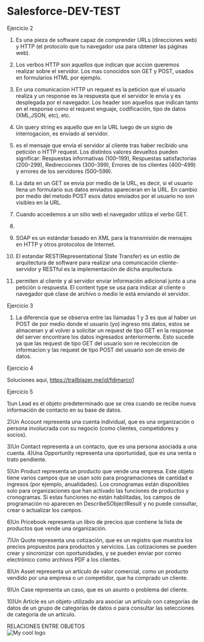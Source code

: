 # Salesforce-DEV-TEST

Ejercicio 2
1) Es una pieza de software capaz de comprender URLs (direcciones web) y HTTP (el protocolo que tu navegador usa para obtener las páginas web).

2) Los verbos HTTP son aquellos que indican que accion queremos realizar sobre el servidor. Los mas conocidos son GET y POST, usados en formularios HTML por ejemplo.

3) En una comunicacion HTTP un request es la peticion que el usuario realiza y un response es la respuesta que el servidor le envia y es desplegada por el navegador. Los header son aquellos que indican tanto en el response como el request enguaje, codificación, tipo de datos (XML,JSON, etc), etc.

4) Un query string es aquello que en la URL luego de un signo de interrogacion, es enviado al servidor.

5) es el mensaje que envía el servidor al cliente tras haber recibido una petición o HTTP request. Los distintos valores devueltos pueden significar: Respuestas informativas (100–199), Respuestas satisfactorias (200–299), Redirecciones (300–399), Errores de los clientes (400–499) y errores de los servidores (500–599). 

6) La data en un GET se envia por medio de la URL, es decir, si el usuario llena un formulario sus datos enviados apareceran en la URL. En cambio por medio del metodo POST esos datos enviados por el usuario no son visibles en la URL.

7) Cuando accedemos a un sitio web el navegador utiliza el verbo GET.

8)

9) SOAP es un estándar basado en XML para la transmisión de mensajes en HTTP y otros protocolos de Internet.

10) El estandar REST(Representational State Transfer) es un estilo de arquitectura de software para realizar una comunicación cliente-servidor y RESTful es la implementación de dicha arquitectura.

11) permiten al cliente y al servidor enviar información adicional junto a una petición o respuesta. El content type se usa para indicar al cliente o navegador qué clase de archivo o medio le está enviando el servidor.

Ejercicio 3

1) La diferencia que se observa entre las llamadas 1 y 3 es que al haber un POST de por medio donde el usuario (yo) ingreso mis datos, estos se almacenan y al volver a solicitar un request de tipo GET en la response del server encontrare los datos ingresados anteriormente. Esto sucede ya que las request de tipo GET del usuario son re recoleccion de informacion y las request de tipo POST del usuario son de envio de datos.

Ejercicio 4

Soluciones aquí, https://trailblazer.me/id/fdimarco1

Ejercicio 5

1)un Lead es el objeto predeterminado que se crea cuando se recibe nueva información de contacto en su base de datos.

2)Un Account representa una cuenta individual, que es una organización o persona involucrada con su negocio (como clientes, competidores y socios). 

3)Un Contact representa a un contacto, que es una persona asociada a una cuenta.
4)Una Opportunity representa una oportunidad, que es una venta o trato pendiente.

5)Un Product representa un producto que vende una empresa. Este objeto tiene varios campos que se usan solo para programaciones de cantidad e ingresos (por ejemplo, anualidades). Los cronogramas están disponibles solo para organizaciones que han activado las funciones de productos y cronogramas. Si estas funciones no están habilitadas, los campos de programación no aparecen en DescribeSObjectResult y no puede consultar, crear o actualizar los campos.

6)Un Pricebook representa un libro de precios que contiene la lista de productos que vende una organización.

7)Un Quote representa una cotización, que es un registro que muestra los precios propuestos para productos y servicios. Las cotizaciones se pueden crear y sincronizar con oportunidades, y se pueden enviar por correo electrónico como archivos PDF a los clientes.

8)Un Asset representa un artículo de valor comercial, como un producto vendido por una empresa o un competidor, que ha comprado un cliente.

9)Un Case representa un caso, que es un asunto o problema del cliente.

10)Un Article es un objeto utilizado ara asociar un artículo con categorías de datos de un grupo de categorías de datos o para consultar las selecciones de categoría de un artículo.

RELACIONES ENTRE OBJETOS <br>
<img src="/docs/logo.png" alt="My cool logo"/>
